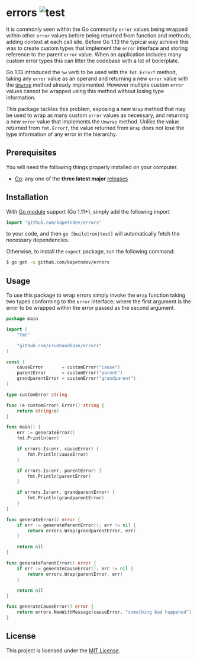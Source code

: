 # errors ![test](https://github.com/kapetndev/errors/workflows/test/badge.svg?event=push)

It is commonly seen within the Go community `error` values being wrapped within
other `error` values before being returned from function and methods, adding
context at each call site. Before Go 1.13 the typical way achieve this was to
create custom types that implement the `error` interface and storing reference
to the parent `error` value. When an application includes many custom error
types this can litter the codebase with a lot of boilerplate.

Go 1.13 introduced the `%w` verb to be used with the `fmt.Errorf` method,
taking any `error` value as an operand and returning a new `error` value with
the
[`Unwrap`](https://github.com/golang/go/blob/62f5e8156ef56fa61e6af56f4ccc633bde1a9120/src/errors/wrap.go#L38)
method already implemented. However multiple custom `error` values cannot be
wrapped using this method without losing type information.

This package tackles this problem, exposing a new `Wrap` method that may be
used to wrap as many custom `error` values as necessary, and returning a new
`error` value that implements the `Unwrap` method. Unlike the value returned
from `fmt.Errorf`, the value returned from `Wrap` does not lose the type
information of any error in the hierarchy.

## Prerequisites

You will need the following things properly installed on your computer.

- [Go](https://golang.org/): any one of the **three latest major**
  [releases](https://golang.org/doc/devel/release.html)

## Installation

With [Go module](https://github.com/golang/go/wiki/Modules) support (Go 1.11+),
simply add the following import

```go
import "github.com/kapetndev/errors"
```

to your code, and then `go [build|run|test]` will automatically fetch the
necessary dependencies.

Otherwise, to install the `expect` package, run the following command:

```bash
$ go get -u github.com/kapetndev/errors
```

## Usage

To use this package to wrap errors simply invoke the `Wrap` function taking two
types conforming to the `error` interface; where the first argument is the
error to be wrapped within the error passed as the second argument.

```go
package main

import (
	"fmt"

	"github.com/crumbandbase/errors"
)

const (
	causeError       = customError("cause")
	parentError      = customError("parent")
	grandparentError = customError("grandparent")
)

type customError string

func (e customError) Error() string {
	return string(e)
}

func main() {
	err := generateError()
	fmt.Println(err)

	if errors.Is(err, causeError) {
		fmt.Println(causeError)
	}

	if errors.Is(err, parentError) {
		fmt.Println(parentError)
	}

	if errors.Is(err, grandparentError) {
		fmt.Println(grandparentError)
	}
}

func generateError() error {
	if err := generateParentError(); err != nil {
		return errors.Wrap(grandparentError, err)
	}

	return nil
}

func generateParentError() error {
	if err := generateCauseError(); err != nil {
		return errors.Wrap(parentError, err)
	}

	return nil
}

func generateCauseError() error {
	return errors.NewWithMessage(causeError, "something bad happened")
}
```

## License

This project is licensed under the [MIT License](LICENSE.md).
